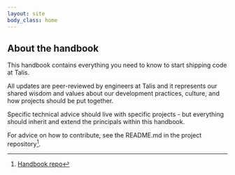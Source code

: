 ```yaml
---
layout: site
body_class: home
---
```


## About the handbook

This handbook contains everything you need to know to start shipping code at Talis.

All updates are peer-reviewed by engineers at Talis and it represents our shared wisdom and values about our development
practices, culture, and how projects should be put together.

Specific technical advice should live with specific projects - but everything should inherit and extend the principals
within this handbook.

For advice on how to contribute, see the README.md in the project repository[^1].

[^1]: [Handbook repo](https://github.com/talis/talis.github.io)
